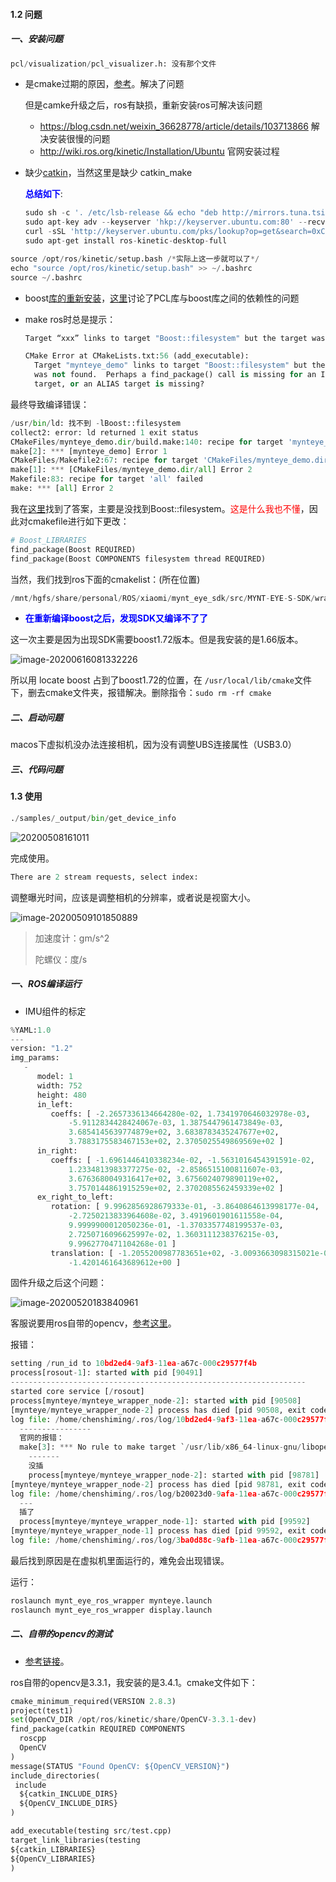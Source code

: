 #### 1.2 问题

##### 一、安装问题

```python
pcl/visualization/pcl_visualizer.h: 没有那个文件
```

- 是cmake过期的原因，[参考](https://blog.csdn.net/weixin_39750861/article/details/92703412)。解决了问题

  但是camke升级之后，ros有缺损，重新安装ros可解决该问题

  - https://blog.csdn.net/weixin_36628778/article/details/103713866 解决安装很慢的问题
  - http://wiki.ros.org/kinetic/Installation/Ubuntu 官网安装过程

- 缺少[catkin](https://blog.csdn.net/tap880507/article/details/79646913)，当然这里是缺少 catkin_make

  <span style="color:blue;">**总结如下**</span>:

   ```python
  sudo sh -c '. /etc/lsb-release && echo "deb http://mirrors.tuna.tsinghua.edu.cn/ros/ubuntu/ `lsb_release -cs` main" > /etc/apt/sources.list.d/ros-latest.list'
  sudo apt-key adv --keyserver 'hkp://keyserver.ubuntu.com:80' --recv-key C1CF6E31E6BADE8868B172B4F42ED6FBAB17C654
  curl -sSL 'http://keyserver.ubuntu.com/pks/lookup?op=get&search=0xC1CF6E31E6BADE8868B172B4F42ED6FBAB17C654' | sudo apt-key add -
  sudo apt-get install ros-kinetic-desktop-full
   ```

```python
source /opt/ros/kinetic/setup.bash /*实际上这一步就可以了*/
echo "source /opt/ros/kinetic/setup.bash" >> ~/.bashrc
source ~/.bashrc
```

- boost[库的重新安装](https://www.cnblogs.com/smallredness/p/9245127.html)，[这里](https://blog.csdn.net/qq_36501182/article/details/79465232)讨论了PCL库与boost库之间的依赖性的问题

- make ros时总是提示：

  ```python
  Target “xxx” links to target "Boost::filesystem" but the target was not found.
  
  CMake Error at CMakeLists.txt:56 (add_executable):
    Target "mynteye_demo" links to target "Boost::filesystem" but the target
    was not found.  Perhaps a find_package() call is missing for an IMPORTED
    target, or an ALIAS target is missing?
  ```

最终导致编译错误：

```python
/usr/bin/ld: 找不到 -lBoost::filesystem
collect2: error: ld returned 1 exit status
CMakeFiles/mynteye_demo.dir/build.make:140: recipe for target 'mynteye_demo' failed
make[2]: *** [mynteye_demo] Error 1
CMakeFiles/Makefile2:67: recipe for target 'CMakeFiles/mynteye_demo.dir/all' failed
make[1]: *** [CMakeFiles/mynteye_demo.dir/all] Error 2
Makefile:83: recipe for target 'all' failed
make: *** [all] Error 2
```

我在[这里](https://gitlab.kitware.com/cmake/cmake/issues/17583)找到了答案，主要是没找到Boost::filesystem。<span style='color:red'>这是什么我也不懂</span>，因此对cmakefile进行如下更改：

```python
# Boost_LIBRARIES
find_package(Boost REQUIRED)
find_package(Boost COMPONENTS filesystem thread REQUIRED)
```

当然，我们找到ros下面的cmakelist：(所在位置)

```python
/mnt/hgfs/share/personal/ROS/xiaomi/mynt_eye_sdk/src/MYNT-EYE-S-SDK/wrappers/ros/src/mynt_eye_ros_wrapper
```

- <span style="color:blue;">**在重新编译boost之后，发现SDK又编译不了了**</span>

这一次主要是因为出现SDK需要boost1.72版本。但是我安装的是1.66版本。

![image-20200616081332226](/Users/chenshiming/Library/Application%20Support/typora-user-images/image-20200616081332226.png)

所以用 locate boost 占到了boost1.72的位置，在 `/usr/local/lib/cmake`文件下，删去cmake文件夹，报错解决。删除指令：`sudo rm -rf cmake`

##### 二、启动问题

macos下虚拟机没办法连接相机，因为没有调整UBS连接属性（USB3.0）

##### 三、代码问题

#### 1.3 使用

```python
./samples/_output/bin/get_device_info
```

![20200508161011](https://chendaxiashizhu-1259416116.cos.ap-beijing.myqcloud.com/20200508161011.png)

完成使用。

```python
There are 2 stream requests, select index:
```

调整曝光时间，应该是调整相机的分辨率，或者说是视窗大小。

![image-20200509101850889](/Users/chenshiming/Library/Application%20Support/typora-user-images/image-20200509101850889.png)

> 加速度计：gm/s^2
>
> 陀螺仪：度/s

##### 一、ROS编译运行

- IMU组件的标定

```python
%YAML:1.0
---
version: "1.2"
img_params:
   -
      model: 1
      width: 752
      height: 480
      in_left:
         coeffs: [ -2.2657336134664280e-02, 1.7341970646032978e-03,
             -5.9112834428424067e-03, 1.3875447961473849e-03,
             3.6854145639774879e+02, 3.6838783435247677e+02,
             3.7883175583467153e+02, 2.3705025549869569e+02 ]
      in_right:
         coeffs: [ -1.6961446410338234e-02, -1.5631016454391591e-02,
             1.2334813983377275e-02, -2.8586515100811607e-03,
             3.6763680049316417e+02, 3.6756024079890119e+02,
             3.7570144861915259e+02, 2.3702085562459339e+02 ]
      ex_right_to_left:
         rotation: [ 9.9962856928679333e-01, -3.8640864613998177e-04,
             -2.7250213833964608e-02, 3.4919601901611558e-04,
             9.9999900012050236e-01, -1.3703357748199537e-03,
             2.7250716096625997e-02, 1.3603111238376215e-03,
             9.9962770471104268e-01 ]
         translation: [ -1.2055200987783651e+02, -3.0093663098315021e-01,
             -1.4201461643689612e+00 ]
```

固件升级之后这个问题：

![image-20200520183840961](/Users/chenshiming/Library/Application%20Support/typora-user-images/image-20200520183840961.png)

客服说要用ros自带的opencv，[参考这里](https://blog.csdn.net/u013241583/article/details/98665976)。

报错：

```python
setting /run_id to 10bd2ed4-9af3-11ea-a67c-000c29577f4b
process[rosout-1]: started with pid [90491]
------------------------------------------------------------------
started core service [/rosout]
process[mynteye/mynteye_wrapper_node-2]: started with pid [90508]
[mynteye/mynteye_wrapper_node-2] process has died [pid 90508, exit code -11, cmd /mnt/hgfs/share/personal/ROS/xiaomi/mynt_eye_sdk/devel/lib/mynt_eye_ros_wrapper/mynteye_wrapper_node __name:=mynteye_wrapper_node __log:=/home/chenshiming/.ros/log/10bd2ed4-9af3-11ea-a67c-000c29577f4b/mynteye-mynteye_wrapper_node-2.log].
log file: /home/chenshiming/.ros/log/10bd2ed4-9af3-11ea-a67c-000c29577f4b/mynteye-mynteye_wrapper_node-2*.log
  ----------------
  官网的报错：
  make[3]: *** No rule to make target `/usr/lib/x86_64-linux-gnu/libopencv_videostab.so.2.4.8', needed by `/home/john/Workspace/mynt-eye-s-sdk/wrappers/ros/devel/lib/libmynteye_wrapper.so'.  Stop.
    -------
    没插
    process[mynteye/mynteye_wrapper_node-2]: started with pid [98781]
[mynteye/mynteye_wrapper_node-2] process has died [pid 98781, exit code -11, cmd /mnt/hgfs/share/personal/ROS/xiaomi/mynt_eye_sdk/src/MYNT-EYE-S-SDK/wrappers/ros/devel/lib/mynt_eye_ros_wrapper/mynteye_wrapper_node __name:=mynteye_wrapper_node __log:=/home/chenshiming/.ros/log/b20023d0-9afa-11ea-a67c-000c29577f4b/mynteye-mynteye_wrapper_node-2.log].
log file: /home/chenshiming/.ros/log/b20023d0-9afa-11ea-a67c-000c29577f4b/mynteye-mynteye_wrapper_node-2*.log
  ---
  插了
  process[mynteye/mynteye_wrapper_node-1]: started with pid [99592]
[mynteye/mynteye_wrapper_node-1] process has died [pid 99592, exit code -11, cmd /mnt/hgfs/share/personal/ROS/xiaomi/mynt_eye_sdk/src/MYNT-EYE-S-SDK/wrappers/ros/devel/lib/mynt_eye_ros_wrapper/mynteye_wrapper_node __name:=mynteye_wrapper_node __log:=/home/chenshiming/.ros/log/3ba0d88c-9afb-11ea-a67c-000c29577f4b/mynteye-mynteye_wrapper_node-1.log].
log file: /home/chenshiming/.ros/log/3ba0d88c-9afb-11ea-a67c-000c29577f4b/mynteye-mynteye_wrapper_node-1*.log
```

最后找到原因是在虚拟机里面运行的，难免会出现错误。

运行：

```python
roslaunch mynt_eye_ros_wrapper mynteye.launch
roslaunch mynt_eye_ros_wrapper display.launch
```

#####  二、自带的opencv的测试

- [参考链接](https://blog.csdn.net/yuguo0_331/article/details/82656568)。

ros自带的opencv是3.3.1，我安装的是3.4.1。cmake文件如下：

```python
cmake_minimum_required(VERSION 2.8.3)
project(test1)
set(OpenCV_DIR /opt/ros/kinetic/share/OpenCV-3.3.1-dev)
find_package(catkin REQUIRED COMPONENTS 
  roscpp
  OpenCV
)
message(STATUS "Found OpenCV: ${OpenCV_VERSION}")
include_directories(
 include
  ${catkin_INCLUDE_DIRS}
  ${OpenCV_INCLUDE_DIRS}
)

add_executable(testing src/test.cpp)
target_link_libraries(testing
${catkin_LIBRARIES} 
${OpenCV_LIBRARIES}
)
```

##### 